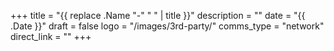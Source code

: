 +++
title = "{{ replace .Name "-" " " | title }}"
description = ""
date = "{{ .Date }}"
draft = false
logo = "/images/3rd-party/"
comms_type = "network"
direct_link = ""
+++
